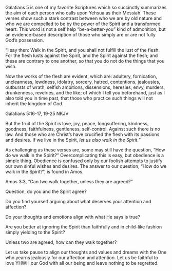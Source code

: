 Galatians 5 is one of my favorite Scriptures which so succinctly summarizes the aim of each person who calls upon Yehsua as their Messiah. These verses show such a stark contrast between who we are by old nature and who we are compelled to be by the power of the Spirit and a transformed heart. This word is not a self help “be-a-better-you” kind of admonition, but an evidence-based description of those who simply are or are not fully God’s possession.

“I say then: Walk in the Spirit, and you shall not fulfill the lust of the flesh. For the flesh lusts against the Spirit, and the Spirit against the flesh; and these are contrary to one another, so that you do not do the things that you wish.

Now the works of the flesh are evident, which are: adultery, fornication, uncleanness, lewdness, idolatry, sorcery, hatred, contentions, jealousies, outbursts of wrath, selfish ambitions, dissensions, heresies, envy, murders, drunkenness, revelries, and the like; of which I tell you beforehand, just as I also told you in time past, that those who practice such things will not inherit the kingdom of God.

‭‭Galatians‬ ‭5:16-17, 19-25‬ ‭NKJV‬‬

But the fruit of the Spirit is love, joy, peace, longsuffering, kindness, goodness, faithfulness, gentleness, self-control. Against such there is no law. And those who are Christ’s have crucified the flesh with its passions and desires. If we live in the Spirit, *let us also walk in the Spirit.”*

As challenging as these verses are, some may still have the question, “How do we walk in the Spirit?” Overcomplicating this is easy, but obedience is a simple thing. Obedience is confused only by our foolish attempts to justify our own sinful wishes and desires. The answer to our question, “How do we walk in the Spirit?”, is found in Amos.

Amos 3:3, “Can two walk together, unless they are agreed?”

Question, do you and the Spirit agree?

Do you find yourself arguing about what deserves your attention and affection?

Do your thoughts and emotions align with what He says is true?

Are you better at ignoring the Spirit than faithfully and in child-like fashion simply yielding to the Spirit?

Unless two are agreed, how can they walk together?

Let us take pause to align our thoughts and values and dreams with the One who yearns jealously for our affection and attention. Let us be faithful to love YHWH our God with all our being and leave nothing to be regretted.